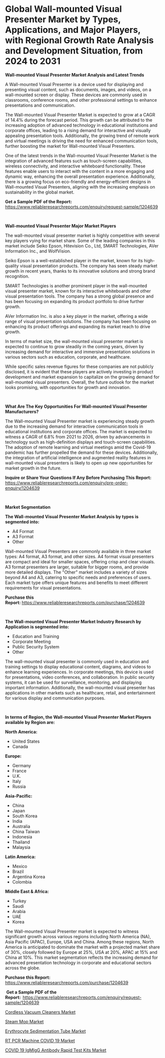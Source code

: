 <p><h1>Global Wall-mounted Visual Presenter Market by Types, Applications, and Major Players, with Regional Growth Rate Analysis and Development Situation, from 2024 to 2031</h1></p><p><strong>Wall-mounted Visual Presenter Market Analysis and Latest Trends</strong></p>
<p><p>A Wall-mounted Visual Presenter is a device used for displaying and presenting visual content, such as documents, images, and videos, on a wall-mounted screen or display. These devices are commonly used in classrooms, conference rooms, and other professional settings to enhance presentations and communication.</p><p>The Wall-mounted Visual Presenter Market is expected to grow at a CAGR of 14.4% during the forecast period. This growth can be attributed to the increasing adoption of advanced technology in educational institutions and corporate offices, leading to a rising demand for interactive and visually appealing presentation tools. Additionally, the growing trend of remote work and virtual meetings is driving the need for enhanced communication tools, further boosting the market for Wall-mounted Visual Presenters.</p><p>One of the latest trends in the Wall-mounted Visual Presenter Market is the integration of advanced features such as touch-screen capabilities, wireless connectivity, and interactive whiteboard functionality. These features enable users to interact with the content in a more engaging and dynamic way, enhancing the overall presentation experience. Additionally, there is a growing focus on eco-friendly and energy-efficient designs in Wall-mounted Visual Presenters, aligning with the increasing emphasis on sustainability in the global market.</p></p>
<p><strong>Get a Sample PDF of the Report:&nbsp;</strong> <a href="https://www.reliableresearchreports.com/enquiry/request-sample/1204639">https://www.reliableresearchreports.com/enquiry/request-sample/1204639</a></p>
<p>&nbsp;</p>
<p><strong>Wall-mounted Visual Presenter Major Market Players</strong></p>
<p><p>The wall-mounted visual presenter market is highly competitive with several key players vying for market share. Some of the leading companies in this market include Seiko Epson, Hitevision Co., Ltd, SMART Technologies, AVer Information Inc., and WolfVision.</p><p>Seiko Epson is a well-established player in the market, known for its high-quality visual presentation products. The company has seen steady market growth in recent years, thanks to its innovative solutions and strong brand recognition.</p><p>SMART Technologies is another prominent player in the wall-mounted visual presenter market, known for its interactive whiteboards and other visual presentation tools. The company has a strong global presence and has been focusing on expanding its product portfolio to drive further growth.</p><p>AVer Information Inc. is also a key player in the market, offering a wide range of visual presentation solutions. The company has been focusing on enhancing its product offerings and expanding its market reach to drive growth.</p><p>In terms of market size, the wall-mounted visual presenter market is expected to continue to grow steadily in the coming years, driven by increasing demand for interactive and immersive presentation solutions in various sectors such as education, corporate, and healthcare.</p><p>While specific sales revenue figures for these companies are not publicly disclosed, it is evident that these players are actively investing in product development and market expansion to capitalize on the growing demand for wall-mounted visual presenters. Overall, the future outlook for the market looks promising, with opportunities for growth and innovation.</p></p>
<p>&nbsp;</p>
<p><strong>What Are The Key Opportunities For Wall-mounted Visual Presenter Manufacturers?</strong></p>
<p><p>The Wall-mounted Visual Presenter market is experiencing steady growth due to the increasing demand for interactive communication tools in educational institutions and corporate offices. The market is expected to witness a CAGR of 6.8% from 2021 to 2026, driven by advancements in technology such as high-definition displays and touch-screen capabilities. The adoption of remote learning and virtual meetings amid the Covid-19 pandemic has further propelled the demand for these devices. Additionally, the integration of artificial intelligence and augmented reality features in wall-mounted visual presenters is likely to open up new opportunities for market growth in the future.</p></p>
<p><strong>Inquire or Share Your Questions If Any Before Purchasing This Report:</strong> <a href="https://www.reliableresearchreports.com/enquiry/pre-order-enquiry/1204639">https://www.reliableresearchreports.com/enquiry/pre-order-enquiry/1204639</a></p>
<p>&nbsp;</p>
<p><strong>Market Segmentation</strong></p>
<p><strong>The Wall-mounted Visual Presenter Market Analysis by types is segmented into:</strong></p>
<p><ul><li>A4 Format</li><li>A3 Format</li><li>Other</li></ul></p>
<p><p>Wall-mounted Visual Presenters are commonly available in three market types: A4 format, A3 format, and other sizes. A4 format visual presenters are compact and ideal for smaller spaces, offering crisp and clear visuals. A3 format presenters are larger, suitable for bigger rooms, and provide more detailed displays. The "Other" market includes a variety of sizes beyond A4 and A3, catering to specific needs and preferences of users. Each market type offers unique features and benefits to meet different requirements for visual presentations.</p></p>
<p><strong>Purchase this Report:&nbsp;</strong><a href="https://www.reliableresearchreports.com/purchase/1204639">https://www.reliableresearchreports.com/purchase/1204639</a></p>
<p>&nbsp;</p>
<p><strong>The Wall-mounted Visual Presenter Market Industry Research by Application is segmented into:</strong></p>
<p><ul><li>Education and Training</li><li>Corporate Meeting</li><li>Public Security System</li><li>Other</li></ul></p>
<p><p>The wall-mounted visual presenter is commonly used in education and training settings to display educational content, diagrams, and videos to enhance learning experiences. In corporate meetings, this device is used for presentations, video conferences, and collaboration. In public security systems, it can be used for surveillance, monitoring, and displaying important information. Additionally, the wall-mounted visual presenter has applications in other markets such as healthcare, retail, and entertainment for various display and communication purposes.</p></p>
<p>&nbsp;</p>
<p><strong>In terms of Region, the Wall-mounted Visual Presenter Market Players available by Region are:</strong></p>
<p>
    <p> <strong> North America: </strong>
        <ul>
            <li>United States</li>
            <li>Canada</li>
        </ul>
        </p> 
    <p> <strong> Europe: </strong>
        <ul>
            <li>Germany</li>
            <li>France</li>
            <li>U.K.</li>
            <li>Italy</li>
            <li>Russia</li>
        </ul>
        </p> 
    <p> <strong> Asia-Pacific: </strong>
        <ul>
            <li>China</li>
            <li>Japan</li>
            <li>South Korea</li>
            <li>India</li>
            <li>Australia</li>
            <li>China Taiwan</li>
            <li>Indonesia</li>
            <li>Thailand</li>
            <li>Malaysia</li>
        </ul>
        </p> 
    <p> <strong> Latin America: </strong>
        <ul>
            <li>Mexico</li>
            <li>Brazil</li>
            <li>Argentina Korea</li>
            <li>Colombia</li>
        </ul>
        </p> 
    <p> <strong> Middle East & Africa: </strong>
        <ul>
            <li>Turkey</li>
            <li>Saudi</li>
            <li>Arabia</li>
            <li>UAE</li>
            <li>Korea</li>
        </ul>
    </p>
    </p>
<p><p>The Wall-mounted Visual Presenter market is expected to witness significant growth across various regions including North America (NA), Asia Pacific (APAC), Europe, USA and China. Among these regions, North America is anticipated to dominate the market with a projected market share of 30%, closely followed by Europe at 25%, USA at 20%, APAC at 15% and China at 10%. This market segmentation reflects the increasing demand for advanced presentation technology in corporate and educational sectors across the globe.</p></p>
<p><strong>Purchase this Report: </strong><a href="https://www.reliableresearchreports.com/purchase/1204639">https://www.reliableresearchreports.com/purchase/1204639</a></p>
<p>&nbsp;<strong>Get a Sample PDF of the Report:&nbsp;&nbsp;</strong><a href="https://www.reliableresearchreports.com/enquiry/request-sample/1204639">https://www.reliableresearchreports.com/enquiry/request-sample/1204639</a></p>
<p><strong></strong></p>
<p><p><a href="https://github.com/fiixsa/Market-Research-Report-List-1/blob/main/cordless-vacuum-cleaners-market.md">Cordless Vacuum Cleaners Market</a></p><p><a href="https://github.com/cecuraprangm/Market-Research-Report-List-1/blob/main/steam-mop-market.md">Steam Mop Market</a></p><p><a href="https://medium.com/@teresalittle41/erythrocyte-sedimentation-tube-nbsp-market-focuses-on-market-share-size-and-projected-forecast-bebf14f0df35">Erythrocyte Sedimentation Tube Market</a></p><p><a href="https://medium.com/@emilywong49/rt-pcr-machine-covid-19-nbsp-market-focuses-on-market-share-size-and-projected-forecast-till-2031-742da7760b4f">RT PCR Machine COVID 19 Market</a></p><p><a href="https://medium.com/@teresalittle41/covid-19-igmigg-antibody-rapid-test-kits-market-size-market-outlook-and-market-forecast-2024-to-7f096c7e6d13">COVID 19 IgMIgG Antibody Rapid Test Kits Market</a></p></p>